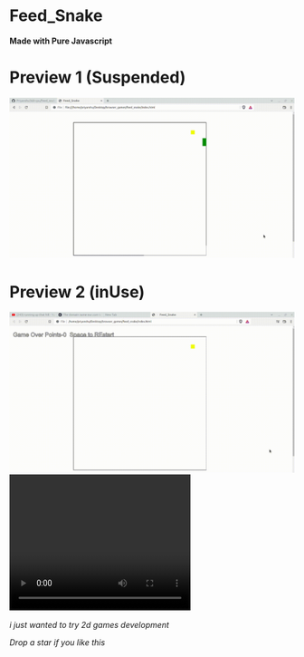 # Feed_Snake

**Made with Pure Javascript**

# Preview 1 (Suspended)

<img src="preview.gif"/>

# Preview 2 (inUse)

<img src="preview2.gif"/>

<video width="320" height="240" controls>

  <source src="./assets/snake.mp4" type="video/mp4">
Your browser does not support the video tag.
</video>

*i just wanted to try 2d games development*

*Drop a star if you like this*
